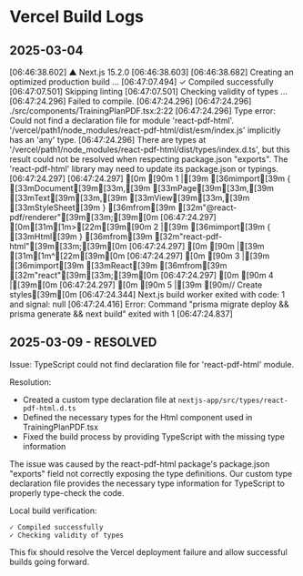 # Vercel Build Logs

## 2025-03-04

[06:46:38.602] ▲ Next.js 15.2.0
[06:46:38.603]
[06:46:38.682] Creating an optimized production build ...
[06:47:07.494] ✓ Compiled successfully
[06:47:07.501] Skipping linting
[06:47:07.501] Checking validity of types ...
[06:47:24.296] Failed to compile.
[06:47:24.296]
[06:47:24.296] ./src/components/TrainingPlanPDF.tsx:2:22
[06:47:24.296] Type error: Could not find a declaration file for module 'react-pdf-html'. '/vercel/path1/node_modules/react-pdf-html/dist/esm/index.js' implicitly has an 'any' type.
[06:47:24.296] There are types at '/vercel/path1/node_modules/react-pdf-html/dist/types/index.d.ts', but this result could not be resolved when respecting package.json "exports". The 'react-pdf-html' library may need to update its package.json or typings.
[06:47:24.297]
[06:47:24.297] [0m [90m 1 |[39m [36mimport[39m { [33mDocument[39m[33m,[39m [33mPage[39m[33m,[39m [33mText[39m[33m,[39m [33mView[39m[33m,[39m [33mStyleSheet[39m } [36mfrom[39m [32m"@react-pdf/renderer"[39m[33m;[39m[0m
[06:47:24.297] [0m[31m[1m>[22m[39m[90m 2 |[39m [36mimport[39m { [33mHtml[39m } [36mfrom[39m [32m"react-pdf-html"[39m[33m;[39m[0m
[06:47:24.297] [0m [90m |[39m [31m[1m^[22m[39m[0m
[06:47:24.297] [0m [90m 3 |[39m [36mimport[39m [33mReact[39m [36mfrom[39m [32m"react"[39m[33m;[39m[0m
[06:47:24.297] [0m [90m 4 |[39m[0m
[06:47:24.297] [0m [90m 5 |[39m [90m// Create styles[39m[0m
[06:47:24.344] Next.js build worker exited with code: 1 and signal: null
[06:47:24.416] Error: Command "prisma migrate deploy && prisma generate && next build" exited with 1
[06:47:24.837]

## 2025-03-09 - RESOLVED

Issue: TypeScript could not find declaration file for 'react-pdf-html' module.

Resolution:

- Created a custom type declaration file at `nextjs-app/src/types/react-pdf-html.d.ts`
- Defined the necessary types for the Html component used in TrainingPlanPDF.tsx
- Fixed the build process by providing TypeScript with the missing type information

The issue was caused by the react-pdf-html package's package.json "exports" field not correctly exposing the type definitions. Our custom type declaration file provides the necessary type information for TypeScript to properly type-check the code.

Local build verification:

```
✓ Compiled successfully
✓ Checking validity of types
```

This fix should resolve the Vercel deployment failure and allow successful builds going forward.
